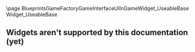 \page BlueprintsGameFactoryGameInterfaceUIInGameWidget_UseableBase Widget_UseableBase
## Widgets aren't supported by this documentation (yet)
